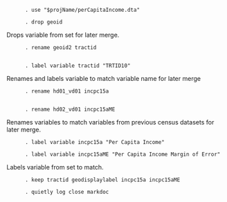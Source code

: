           . use "$projName/perCapitaIncome.dta"

          . drop geoid

Drops variable from set for later merge.

          . rename geoid2 tractid


          . label variable tractid "TRTID10"

Renames and labels variable to match variable name for later merge

          . rename hd01_vd01 incpc15a


          . rename hd02_vd01 incpc15aME

Renames variables to match variables from previous census datasets for
later merge.

          . label variable incpc15a "Per Capita Income"

          . label variable incpc15aME "Per Capita Income Margin of Error"

Labels variable from set to match.

          . keep tractid geodisplaylabel incpc15a incpc15aME

          . quietly log close markdoc
